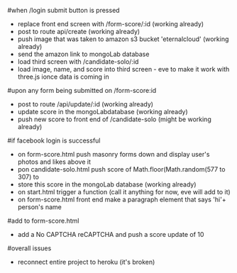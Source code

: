 #when /login submit button is pressed

- replace front end screen with /form-score/:id (working already)
- post to route api/create (working already)
- push image that was taken to amazon s3 bucket 'eternalcloud' (working already)
- send the amazon link to mongoLab database
- load third screen with /candidate-solo/:id
- load image, name, and score into third screen - eve to make it work with three.js ionce data is coming in

#upon any form being submitted on /form-score:id

- post to route /api/update/:id (working already)
- update score in the mongoLabdatabase (working already)
- push new score to front end of /candidate-solo (might be working already)

#if facebook login is successful

- on form-score.html push masonry forms down and display user's photos and likes above it
- pon candidate-solo.html push score of Math.floor(Math.random(577 to 307) to
- store this score in the mongoLab database (working already)
- on start.html trigger a function (call it anything for now, eve will add to it)
- on form-score.html front end make a paragraph element that says 'hi'+ person's name


#add to form-score.html
- add a No CAPTCHA reCAPTCHA and push a score update of 10


#overall issues
- reconnect entire project to heroku (it's broken)
